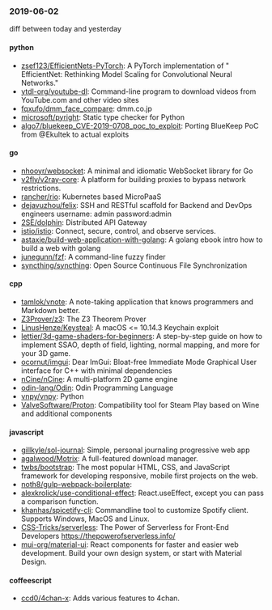 ### 2019-06-02
diff between today and yesterday

#### python
* [zsef123/EfficientNets-PyTorch](https://github.com/zsef123/EfficientNets-PyTorch): A PyTorch implementation of " EfficientNet: Rethinking Model Scaling for Convolutional Neural Networks."
* [ytdl-org/youtube-dl](https://github.com/ytdl-org/youtube-dl): Command-line program to download videos from YouTube.com and other video sites
* [fqxufo/dmm_face_compare](https://github.com/fqxufo/dmm_face_compare): dmm.co.jp
* [microsoft/pyright](https://github.com/microsoft/pyright): Static type checker for Python
* [algo7/bluekeep_CVE-2019-0708_poc_to_exploit](https://github.com/algo7/bluekeep_CVE-2019-0708_poc_to_exploit): Porting BlueKeep PoC from @Ekultek to actual exploits

#### go
* [nhooyr/websocket](https://github.com/nhooyr/websocket): A minimal and idiomatic WebSocket library for Go
* [v2fly/v2ray-core](https://github.com/v2fly/v2ray-core): A platform for building proxies to bypass network restrictions.
* [rancher/rio](https://github.com/rancher/rio): Kubernetes based MicroPaaS
* [dejavuzhou/felix](https://github.com/dejavuzhou/felix): SSH and RESTful scaffold for Backend and DevOps engineers username: admin password:admin
* [2SE/dolphin](https://github.com/2SE/dolphin): Distributed API Gateway
* [istio/istio](https://github.com/istio/istio): Connect, secure, control, and observe services.
* [astaxie/build-web-application-with-golang](https://github.com/astaxie/build-web-application-with-golang): A golang ebook intro how to build a web with golang
* [junegunn/fzf](https://github.com/junegunn/fzf):  A command-line fuzzy finder
* [syncthing/syncthing](https://github.com/syncthing/syncthing): Open Source Continuous File Synchronization

#### cpp
* [tamlok/vnote](https://github.com/tamlok/vnote): A note-taking application that knows programmers and Markdown better.
* [Z3Prover/z3](https://github.com/Z3Prover/z3): The Z3 Theorem Prover
* [LinusHenze/Keysteal](https://github.com/LinusHenze/Keysteal): A macOS <= 10.14.3 Keychain exploit
* [lettier/3d-game-shaders-for-beginners](https://github.com/lettier/3d-game-shaders-for-beginners):  A step-by-step guide on how to implement SSAO, depth of field, lighting, normal mapping, and more for your 3D game.
* [ocornut/imgui](https://github.com/ocornut/imgui): Dear ImGui: Bloat-free Immediate Mode Graphical User interface for C++ with minimal dependencies
* [nCine/nCine](https://github.com/nCine/nCine): A multi-platform 2D game engine
* [odin-lang/Odin](https://github.com/odin-lang/Odin): Odin Programming Language
* [vnpy/vnpy](https://github.com/vnpy/vnpy): Python
* [ValveSoftware/Proton](https://github.com/ValveSoftware/Proton): Compatibility tool for Steam Play based on Wine and additional components

#### javascript
* [gillkyle/sol-journal](https://github.com/gillkyle/sol-journal):  Simple, personal journaling progressive web app
* [agalwood/Motrix](https://github.com/agalwood/Motrix): A full-featured download manager.
* [twbs/bootstrap](https://github.com/twbs/bootstrap): The most popular HTML, CSS, and JavaScript framework for developing responsive, mobile first projects on the web.
* [noth8/gulp-webpack-boilerplate](https://github.com/noth8/gulp-webpack-boilerplate): 
* [alexkrolick/use-conditional-effect](https://github.com/alexkrolick/use-conditional-effect): React.useEffect, except you can pass a comparison function.
* [khanhas/spicetify-cli](https://github.com/khanhas/spicetify-cli): Commandline tool to customize Spotify client. Supports Windows, MacOS and Linux.
* [CSS-Tricks/serverless](https://github.com/CSS-Tricks/serverless): The Power of Serverless for Front-End Developers https://thepowerofserverless.info/
* [mui-org/material-ui](https://github.com/mui-org/material-ui): React components for faster and easier web development. Build your own design system, or start with Material Design.

#### coffeescript
* [ccd0/4chan-x](https://github.com/ccd0/4chan-x): Adds various features to 4chan.
